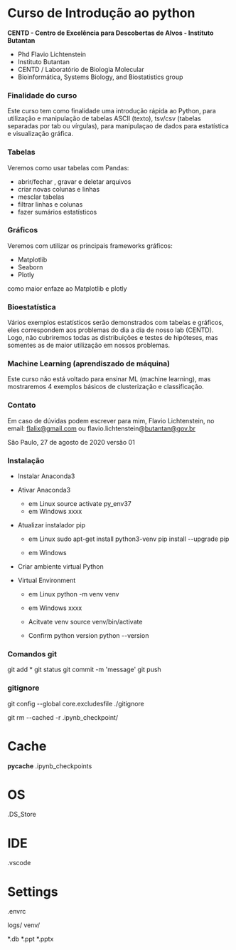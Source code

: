 # Curso de Introdução ao python

**CENTD - Centro de Excelência para Descobertas de Alvos  - Instituto Butantan**

  - Phd Flavio Lichtenstein
  - Instituto Butantan
  - CENTD / Laboratório de Biologia Molecular
  - Bioinformática, Systems Biology, and Biostatistics group


### Finalidade do curso

Este curso tem como finalidade uma introdução rápida ao Python, para utilização e manipulação de tabelas ASCII (texto), tsv/csv (tabelas separadas por tab ou vírgulas), para manipulaçao de dados para estatística e visualização gráfica.

### Tabelas

Veremos como usar tabelas com Pandas:
  - abrir/fechar , gravar e deletar arquivos
  - criar novas colunas e linhas
  - mesclar tabelas
  - filtrar linhas e colunas
  - fazer sumários estatísticos

### Gráficos

Veremos com utilizar os principais frameworks gráficos:

  - Matplotlib
  - Seaborn
  - Plotly

  como maior enfaze ao Matplotlib e plotly


### Bioestatística

Vários exemplos estatísticos serão demonstrados com tabelas e gráficos, eles correspondem aos problemas do dia a dia de nosso lab (CENTD). Logo, não cubriremos todas as distribuições e testes de hipóteses, mas somentes as de maior utilização em nossos problemas.

### Machine Learning (aprendiszado de máquina)

Este curso não está voltado para ensinar ML (machine learning), mas mostraremos 4 exemplos básicos de clusterização e classificação.


### Contato

Em caso de dúvidas podem escrever para mim, Flavio Lichtenstein, no email: flalix@gmail.com ou flavio.lichtenstein@butantan@gov.br

São Paulo, 27 de agosto de 2020
versão 01


### Instalação

  - Instalar Anaconda3

  - Ativar Anaconda3
    -  em Linux
source activate py_env37
    - em Windows
xxxx


- Atualizar instalador pip
  -  em Linux
sudo apt-get install python3-venv
pip install --upgrade pip

  - em Windows


- Criar ambiente virtual Python

- Virtual Environment
  -  em Linux
python -m venv venv

  - em Windows
xxxx


  - Acitvate venv
source venv/bin/activate

   - Confirm python version
python --version



### Comandos git

git add *
git status
git commit -m 'message'
git push

### gitignore
git config --global core.excludesfile ./gitignore  


git rm --cached -r .ipynb_checkpoint/

# Cache
__pycache__
.ipynb_checkpoints

# OS
.DS_Store

# IDE
.vscode

# Settings
.envrc

logs/
venv/

*.db
*.ppt
*.pptx
